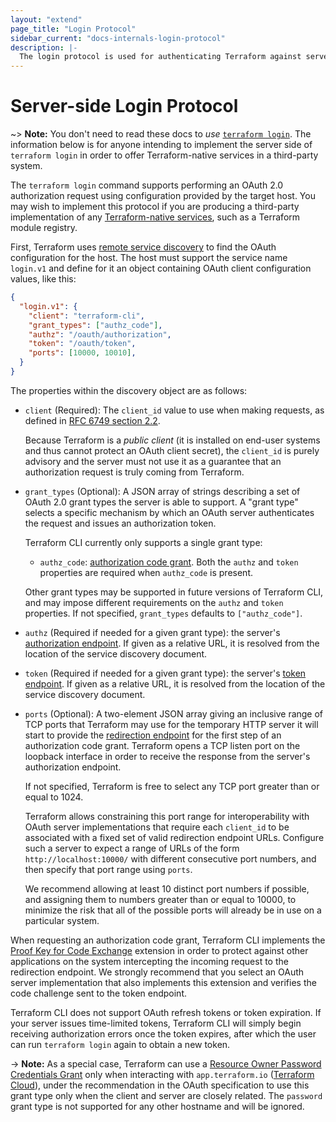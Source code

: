 ```yaml
---
layout: "extend"
page_title: "Login Protocol"
sidebar_current: "docs-internals-login-protocol"
description: |-
  The login protocol is used for authenticating Terraform against servers providing Terraform-native services.
---
```


# Server-side Login Protocol

~> **Note:** You don't need to read these docs to _use_
[`terraform login`](/docs/commands/login.html).  The information below is for
anyone intending to implement the server side of `terraform login` in order to
offer Terraform-native services in a third-party system.

The `terraform login` command supports performing an OAuth 2.0 authorization
request using configuration provided by the target host. You may wish to
implement this protocol if you are producing a third-party implementation of
any [Terraform-native services](/docs/internals/remote-service-discovery.html),
such as a Terraform module registry.

First, Terraform uses
[remote service discovery](/docs/internals/remote-service-discovery.html) to
find the OAuth configuration for the host. The host must support the service
name `login.v1` and define for it an object containing OAuth client
configuration values, like this:

```json
{
  "login.v1": {
    "client": "terraform-cli",
    "grant_types": ["authz_code"],
    "authz": "/oauth/authorization",
    "token": "/oauth/token",
    "ports": [10000, 10010],
  }
}
```

The properties within the discovery object are as follows:

* `client` (Required): The `client_id` value to use when making requests, as
  defined in [RFC 6749 section 2.2](https://tools.ietf.org/html/rfc6749#section-2.2).

  Because Terraform is a _public client_ (it is installed on end-user systems
  and thus cannot protect an OAuth client secret), the `client_id` is purely
  advisory and the server must not use it as a guarantee that an authorization
  request is truly coming from Terraform.

* `grant_types` (Optional): A JSON array of strings describing a set of OAuth
  2.0 grant types the server is able to support. A "grant type" selects a
  specific mechanism by which an OAuth server authenticates the request and
  issues an authorization token.

  Terraform CLI currently only supports a single grant type:

  * `authz_code`: [authorization code grant](https://tools.ietf.org/html/rfc6749#section-4.1).
    Both the `authz` and `token` properties are required when `authz_code` is
    present.

  Other grant types may be supported in future versions of Terraform CLI,
  and may impose different requirements on the `authz` and `token` properties.
  If not specified, `grant_types` defaults to `["authz_code"]`.

* `authz` (Required if needed for a given grant type): the server's
  [authorization endpoint](https://tools.ietf.org/html/rfc6749#section-3.1).
  If given as a relative URL, it is resolved from the location of the
  service discovery document.

* `token` (Required if needed for a given grant type): the server's
  [token endpoint](https://tools.ietf.org/html/rfc6749#section-3.2).
  If given as a relative URL, it is resolved from the location of the
  service discovery document.

* `ports` (Optional): A two-element JSON array giving an inclusive range of
  TCP ports that Terraform may use for the temporary HTTP server it will start
  to provide the [redirection endpoint](https://tools.ietf.org/html/rfc6749#section-3.1.2)
  for the first step of an authorization code grant. Terraform opens a TCP
  listen port on the loopback interface in order to receive the response from
  the server's authorization endpoint.

  If not specified, Terraform is free to select any TCP port greater than or
  equal to 1024.

  Terraform allows constraining this port range for interoperability with OAuth
  server implementations that require each `client_id` to be associated with
  a fixed set of valid redirection endpoint URLs. Configure such a server
  to expect a range of URLs of the form `http://localhost:10000/`
  with different consecutive port numbers, and then specify that port range
  using `ports`.

  We recommend allowing at least 10 distinct port numbers if possible, and
  assigning them to numbers greater than or equal to 10000, to minimize the
  risk that all of the possible ports will already be in use on a particular
  system.

When requesting an authorization code grant, Terraform CLI implements the
[Proof Key for Code Exchange](https://tools.ietf.org/html/rfc7636) extension in
order to protect against other applications on the system intercepting the
incoming request to the redirection endpoint. We strongly recommend that you
select an OAuth server implementation that also implements this extension and
verifies the code challenge sent to the token endpoint.

Terraform CLI does not support OAuth refresh tokens or token expiration. If your
server issues time-limited tokens, Terraform CLI will simply begin receiving
authorization errors once the token expires, after which the user can run
`terraform login` again to obtain a new token.

-> **Note:** As a special case, Terraform can use a
[Resource Owner Password Credentials Grant](https://tools.ietf.org/html/rfc6749#section-4.3)
only when interacting with `app.terraform.io` ([Terraform Cloud](/docs/cloud/index.html)),
under the recommendation in the OAuth specification to use this grant type only
when the client and server are closely related. The `password` grant type is
not supported for any other hostname and will be ignored.
